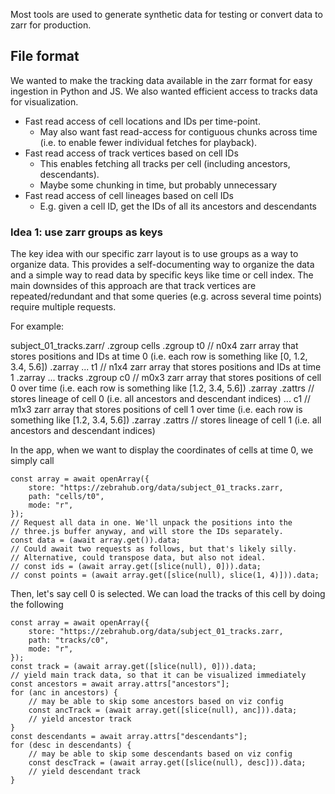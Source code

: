 Most tools are used to generate synthetic data for testing or convert data to zarr for production.

## File format

We wanted to make the tracking data available in the zarr format for easy ingestion in Python and JS.
We also wanted efficient access to tracks data for visualization.

- Fast read access of cell locations and IDs per time-point.
    - May also want fast read-access for contiguous chunks across time (i.e. to enable fewer individual fetches for playback).
- Fast read access of track vertices based on cell IDs
    - This enables fetching all tracks per cell (including ancestors, descendants).
    - Maybe some chunking in time, but probably unnecessary
- Fast read access of cell lineages based on cell IDs
    - E.g. given a cell ID, get the IDs of all its ancestors and descendants


### Idea 1: use zarr groups as keys

The key idea with our specific zarr layout is to use groups as a way to organize data.
This provides a self-documenting way to organize the data and a simple way to read
data by specific keys like time or cell index.
The main downsides of this approach are that track vertices are repeated/redundant
and that some queries (e.g. across several time points) require multiple requests.

For example:

subject_01_tracks.zarr/
  .zgroup
  cells
    .zgroup
    t0 // n0x4 zarr array that stores positions and IDs at time 0 (i.e. each row is something like [0, 1.2, 3.4, 5.6])
      .zarray
      ...
    t1 // n1x4 zarr array that stores positions and IDs at time 1
      .zarray
      ...
  tracks
    .zgroup
    c0 // m0x3 zarr array that stores positions of cell 0 over time (i.e. each row is something like [1.2, 3.4, 5.6])
      .zarray
      .zattrs // stores lineage of cell 0 (i.e. all ancestors and descendant indices)
      ...
    c1 // m1x3 zarr array that stores positions of cell 1 over time (i.e. each row is something like [1.2, 3.4, 5.6])
      .zarray
      .zattrs // stores lineage of cell 1 (i.e. all ancestors and descendant indices)

In the app, when we want to display the coordinates of cells at time 0, we simply call

```
const array = await openArray({
    store: "https://zebrahub.org/data/subject_01_tracks.zarr,
    path: "cells/t0",
    mode: "r",
});
// Request all data in one. We'll unpack the positions into the
// three.js buffer anyway, and will store the IDs separately.
const data = (await array.get()).data;
// Could await two requests as follows, but that's likely silly.
// Alternative, could transpose data, but also not ideal.
// const ids = (await array.get([slice(null), 0])).data;
// const points = (await array.get([slice(null), slice(1, 4)])).data;
```

Then, let's say cell 0 is selected.
We can load the tracks of this cell by doing the following

```
const array = await openArray({
    store: "https://zebrahub.org/data/subject_01_tracks.zarr,
    path: "tracks/c0",
    mode: "r",
});
const track = (await array.get([slice(null), 0])).data;
// yield main track data, so that it can be visualized immediately
const ancestors = await array.attrs["ancestors"];
for (anc in ancestors) {
    // may be able to skip some ancestors based on viz config
    const ancTrack = (await array.get([slice(null), anc])).data;
    // yield ancestor track
}
const descendants = await array.attrs["descendants"];
for (desc in descendants) {
    // may be able to skip some descendants based on viz config
    const descTrack = (await array.get([slice(null), desc])).data;
    // yield descendant track
}
```